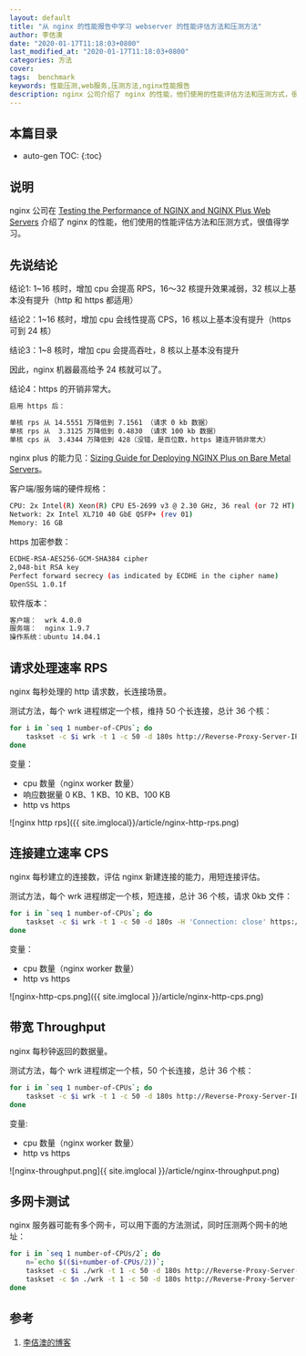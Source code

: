 ```yaml
---
layout: default
title: "从 nginx 的性能报告中学习 webserver 的性能评估方法和压测方法"
author: 李佶澳
date: "2020-01-17T11:18:03+0800"
last_modified_at: "2020-01-17T11:18:03+0800"
categories: 方法
cover:
tags:  benchmark
keywords: 性能压测,web服务,压测方法,nginx性能报告
description: nginx 公司介绍了 nginx 的性能，他们使用的性能评估方法和压测方式，很值得学习
---
```


## 本篇目录

* auto-gen TOC:
{:toc}

## 说明

nginx 公司在 [Testing the Performance of NGINX and NGINX Plus Web Servers][2] 介绍了 nginx 的性能，他们使用的性能评估方法和压测方式，很值得学习。

## 先说结论

结论1: 1~16 核时，增加 cpu 会提高 RPS，16～32 核提升效果减弱，32 核以上基本没有提升（http 和 https 都适用）

结论2：1~16 核时，增加 cpu 会线性提高 CPS，16 核以上基本没有提升（https 可到 24 核）

结论3：1~8  核时，增加 cpu 会提高吞吐，8 核以上基本没有提升

因此，nginx 机器最高给予 24 核就可以了。

结论4：https 的开销非常大。

```sh
启用 https 后：

单核 rps 从 14.5551 万降低到 7.1561 （请求 0 kb 数据）
单核 rps 从  3.3125 万降低到 0.4830 （请求 100 kb 数据）
单核 cps 从  3.4344 万降低到 428（没错，是百位数，https 建连开销非常大）
```

nginx plus 的能力见：[Sizing Guide for Deploying NGINX Plus on Bare Metal Servers][5]。

客户端/服务端的硬件规格：

```sh
CPU: 2x Intel(R) Xeon(R) CPU E5‑2699 v3 @ 2.30 GHz, 36 real (or 72 HT) cores
Network: 2x Intel XL710 40 GbE QSFP+ (rev 01)
Memory: 16 GB
```

https 加密参数：

```sh
ECDHE-RSA-AES256-GCM-SHA384 cipher
2,048‑bit RSA key
Perfect forward secrecy (as indicated by ECDHE in the cipher name)
OpenSSL 1.0.1f
```

软件版本：

```sh
客户端：  wrk 4.0.0
服务端：  nginx 1.9.7
操作系统：ubuntu 14.04.1
```

## 请求处理速率 RPS

nginx 每秒处理的 http 请求数，长连接场景。

测试方法，每个 wrk 进程绑定一个核，维持 50 个长连接，总计 36 个核：

```sh
for i in `seq 1 number-of-CPUs`; do
    taskset -c $i wrk -t 1 -c 50 -d 180s http://Reverse-Proxy-Server-IP-address/1kb.bin &
done
```

变量：

* cpu 数量（nginx worker 数量）
* 响应数据量 0 KB、1 KB、10 KB、100 KB
* http vs https

![nginx http rps]({{ site.imglocal}}/article/nginx-http-rps.png)

## 连接建立速率 CPS

nginx 每秒建立的连接数，评估 nginx 新建连接的能力，用短连接评估。

测试方法，每个 wrk 进程绑定一个核，短连接，总计 36 个核，请求 0kb 文件：

```sh
for i in `seq 1 number-of-CPUs`; do
    taskset -c $i wrk -t 1 -c 50 -d 180s -H 'Connection: close' https://Reverse-Proxy-Server-IP-address/0kb.bin &
done
```

变量：

* cpu 数量（nginx worker 数量）
* http vs https

![nginx-http-cps.png]({{ site.imglocal }}/article/nginx-http-cps.png)

## 带宽 Throughput

nginx 每秒钟返回的数据量。

测试方法，每个 wrk 进程绑定一个核，50 个长连接，总计 36 个核：

```sh
for i in `seq 1 number-of-CPUs`; do
    taskset -c $i wrk -t 1 -c 50 -d 180s http://Reverse-Proxy-Server-IP-address/1mb.bin &
done
```

变量:

* cpu 数量（nginx worker 数量）
* http vs https

![nginx-throughput.png]{{ site.imglocal }}/article/nginx-throughput.png)

## 多网卡测试

nginx 服务器可能有多个网卡，可以用下面的方法测试，同时压测两个网卡的地址：

```sh
for i in `seq 1 number-of-CPUs/2`; do
    n=`echo $(($i+number-of-CPUs/2))`;
    taskset -c $i ./wrk -t 1 -c 50 -d 180s http://Reverse-Proxy-Server-IP-address-1/1kb.bin &
    taskset -c $n ./wrk -t 1 -c 50 -d 180s http://Reverse-Proxy-Server-IP-address-2/1kb.bin &
done
```

## 参考

1. [李佶澳的博客][1]

[1]: https://www.lijiaocn.com "李佶澳的博客"
[2]: https://www.nginx.com/blog/testing-the-performance-of-nginx-and-nginx-plus-web-servers/ "Testing the Performance of NGINX and NGINX Plus Web Servers"
[3]: https://www.nginx.com/blog/nginx-plus-sizing-guide-how-we-tested "NGINX Plus Sizing Guide: How We Tested"
[4]: https://www.lijiaocn.com/%E6%96%B9%E6%B3%95/2018/11/02/webserver-benchmark-method.html "怎样压测Web应用的性能？压测工具与测量、分析方法"
[5]: https://www.nginx.com/resources/datasheets/nginx-plus-sizing-guide/ "Sizing Guide for Deploying NGINX Plus on Bare Metal Servers"
